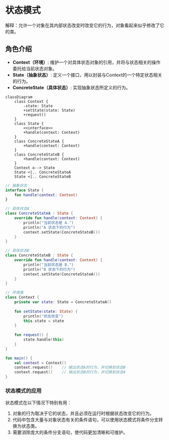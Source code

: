# 状态模式

解释：允许一个对象在其内部状态改变时改变它的行为，对象看起来似乎修改了它的类。

## 角色介绍
- **Context（环境）**: 维护一个对具体状态对象的引用，并将与状态相关的操作委托给当前状态对象。
- **State（抽象状态）**: 定义一个接口，用以封装与Context的一个特定状态相关的行为。
- **ConcreteState（具体状态）**: 实现抽象状态所定义的行为。

```mermaid
classDiagram
    class Context {
        -state: State
        +setState(state: State)
        +request()
    }
    class State {
        <<interface>>
        +handle(context: Context)
    }
    class ConcreteStateA {
        +handle(context: Context)
    }
    class ConcreteStateB {
        +handle(context: Context)
    }
    Context o--> State
    State <|.. ConcreteStateA
    State <|.. ConcreteStateB
```

```kotlin
// 抽象状态
interface State {
    fun handle(context: Context)
}

// 具体状态A
class ConcreteStateA : State {
    override fun handle(context: Context) {
        println("当前状态是 A.")
        println("A 状态下的行为")
        context.setState(ConcreteStateB())
    }
}

// 具体状态B
class ConcreteStateB : State {
    override fun handle(context: Context) {
        println("当前状态是 B.")
        println("B 状态下的行为")
        context.setState(ConcreteStateA())
    }
}

// 环境类
class Context {
    private var state: State = ConcreteStateA()
    
    fun setState(state: State) {
        println("状态改变")
        this.state = state
    }
    
    fun request() {
        state.handle(this)
    }
}

fun main() {
    val context = Context()
    context.request()    // 输出状态A的行为，并切换到状态B
    context.request()    // 输出状态B的行为，并切换到状态A
}
```

### 状态模式的应用

状态模式在以下情况下特别有用：

1. 对象的行为取决于它的状态，并且必须在运行时根据状态改变它的行为。
2. 代码中包含大量与对象状态有关的条件语句，可以使用状态模式将条件分支转换为状态类。
3. 需要消除庞大的条件分支语句，使代码更加清晰和可维护。